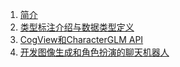 1. [简介](./00_简介.md)
2. [类型标注介绍与数据类型定义](./01_类型标注介绍与数据类型定义.md)
3. [CogView和CharacterGLM API](./02_CogView和CharacterGLM.md)
4. [开发图像生成和角色扮演的聊天机器人](./03_开发图像生成和角色扮演的聊天机器人.md)